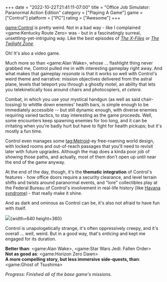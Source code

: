 +++
date = "2022-10-22T21:41:11-07:00"
title = "Office Job Simulator: Paranormal Action Edition"
category = ["Playing A Game"]
game = ["Control"]
platform = ["PC"]
rating = ["Awesome"]
+++

<game:Control> is pretty weird.  Not in a bad way - like I complained <game:Kentucky Route Zero> was - but in a fascinatingly surreal, unsettling-yet-intriguing way.  Like the best episodes of <i><a href="https://www.imdb.com/title/tt0106179/">The X-Files</a></i> or <i><a href="https://www.imdb.com/title/tt0052520/">The Twilight Zone</a></i>.

Oh!  It's also a video game.

Much more so than <game:Alan Wake>, whose ... flashlight thing never grabbed me, Control pulled me in with interesting gameplay right away.  And what makes that gameplay <i>resonate</i> is that it works so well with Control's weird theme and narrative: mission objectives delivered from the astral plane, levels that teleport you through a ghostly motel, an ability that lets you telekinetically toss around chairs and photocopiers, <i>et cetera</i>.

Combat, in which you use your mystical handgun (as well as said chair-tossing) to whittle down enemies' health bars, is simple enough to be immediately accessible -- but still dynamic enough, with diverse enemies requiring varied tactics, to stay interesting as the game proceeds.  Well, some encounters keep spawning enemies for too long, and it can be irritating when you're badly hurt but have to fight for health pickups; but it's mostly a fun time.

Control even manages some <tag:Metroid>-ey free-roaming world design, with locked rooms and out-of-reach passages that you'll need to revisit later with future upgrades.  Although the map does a kinda poor job of showing those paths, and actually, most of them don't open up until near the end of the game anyway.

At the end of the day, though, it's the <b>thematic integration</b> of Control's features - how office doors require a security clearance, and level terrain shifts and twists around paranormal events, and "lore" collectibles play at the Federal Bureau of Control's involvement in real-life history (like <a href="https://en.wikipedia.org/wiki/Havana_syndrome">Havana syndrome</a>) - that really make it shine.

And as dark and ominous as Control can be, it's also not afraid to have fun with itself.

![](%site.BaseURL%control_lostinthemail.png){width=640 height=360}

Control is unapologetically strange, it's often oppressively creepy, and it's overall ... well, weird.  But in a good way, that's <i>enticing</i> and kept me engaged for its duration.

<b>Better than</b>: <game:Alan Wake>, <game:Star Wars Jedi: Fallen Order>  
<b>Not as good as</b>: <game:Horizon Zero Dawn>  
<b>A more compelling story, but less immersive side-quests, than</b>: <game:Ghost of Tsushima>

<i>Progress: Finished all of the base game's missions.</i>
